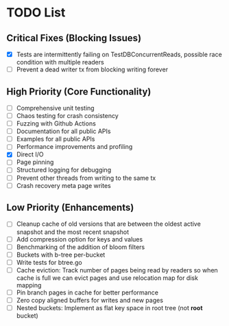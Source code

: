 # TODO List

## Critical Fixes (Blocking Issues)
- [x] Tests are intermittently failing on TestDBConcurrentReads, possible race
  condition with multiple readers
- [ ] Prevent a dead writer tx from blocking writing forever

## High Priority (Core Functionality)
- [ ] Comprehensive unit testing
- [ ] Chaos testing for crash consistency
- [ ] Fuzzing with Github Actions
- [ ] Documentation for all public APIs
- [ ] Examples for all public APIs
- [ ] Performance improvements and profiling
- [x] Direct I/O
- [ ] Page pinning
- [ ] Structured logging for debugging
- [ ] Prevent other threads from writing to the same tx
- [ ] Crash recovery meta page writes

## Low Priority (Enhancements)
- [ ] Cleanup cache of old versions that are between the oldest active snapshot and
  the most recent snapshot
- [ ] Add compression option for keys and values
- [ ] Benchmarking of the addition of bloom filters
- [ ] Buckets with b-tree per-bucket
- [ ] Write tests for btree.go
- [ ] Cache eviction: Track number of pages being read by readers so when cache is
  full we can evict pages and use relocation map for disk mapping
- [ ] Pin branch pages in cache for better performance
- [ ] Zero copy aligned buffers for writes and new pages
- [ ] Nested buckets: Implement as flat key space in root tree (not __root__ bucket)